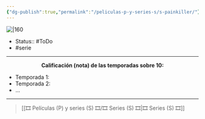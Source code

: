 ```yaml
---
{"dg-publish":true,"permalink":"/peliculas-p-y-series-s/s-painkiller/"}
---
```



![|160](https://m.media-amazon.com/images/M/MV5BYTVlYjAxYjItMDVlNC00MDI3LWI2NDUtNWM1NGE4YjBjNWEwXkEyXkFqcGdeQXVyMTUzMTg2ODkz._V1_SX300.jpg)

- Status:: #ToDo 
- #serie 

---

**<center>Calificación (nota) de las temporadas sobre 10:</center>**

- Temporada 1: 
- Temporada 2: 
- ...

---

> [[🎞️ Películas (P) y series (S) 🎞️/🎞️ Series (S) 🎞️\|🎞️ Series (S) 🎞️]]